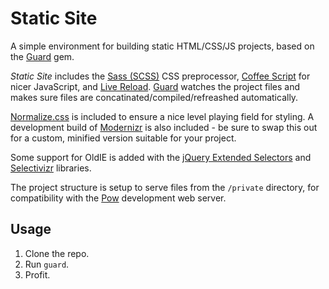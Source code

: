 # Static Site

A simple environment for building static HTML/CSS/JS projects, based on
the [Guard](https://github.com/guard/guard) gem.

_Static Site_ includes the [Sass (SCSS)](http://sass-lang.com) CSS preprocessor, [Coffee
Script](http://coffeescript.org) for nicer JavaScript, and [Live
Reload](https://github.com/guard/guard-livereload). [Guard](https://github.com/guard/guard) watches the project files and makes sure files are concatinated/compiled/refreashed automatically.

[Normalize.css](https://github.com/necolas/normalize.css) is included to ensure a nice level playing field for styling. A development build of [Modernizr](http://modernizr.com) is also included - be sure to swap this out for a custom, minified version suitable for your project.

Some support for OldIE is added with the [jQuery Extended Selectors](https://github.com/kymwei/JQuery-Extended-Selectors) and
[Selectivizr](http://selectivizr.com) libraries.

The project structure is setup to serve files from the `/private`
directory, for compatibility with the [Pow](http://pow.cx) development web server.


## Usage

1. Clone the repo.
2. Run `guard`.
3. Profit.

